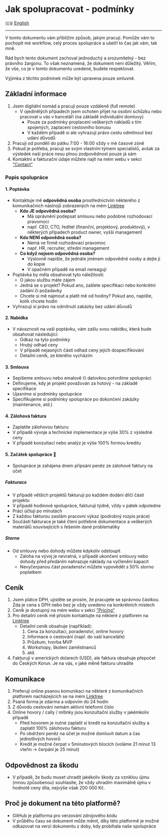 # Jak spolupracovat - podmínky

🇬🇧 [English](../en/WAY_OF_WORKING_TOGETHER.md)

---

V tomto dokumentu vám přiblížím způsob, jakým pracuji. Pomůže vám to pochopit mé workflow, celý proces spolupráce a ušetří to čas jak vám, tak mně.

Rád bych tento dokument zachoval jednoduchý a srozumitelný - bez právního žargonu. To však neznamená, že dokument není důležitý. Věřím, že vše, co je v tomto dokumentu uvedené, budete respektovat.

Výjimka z těchto podmínek může být upravena pouze smluvně.

## Základní informace

1. Jsem digitální nomád a pracuji pouze vzdáleně (full remote)
   - V ojedinělých případech jsem ochoten přijet na osobní schůzku nebo pracovat u vás v kanceláři (na základě individuální domluvy)
     - Pouze za podmínky proplacení veškerých nákladů s tím spojených, zaplacení cestovního bonusu
     - V každém případě si ale vyhrazuji právo cestu odmítnout bez udání důvodů
2. Pracuji od pondělí do pátku 7:00 - 16:00 vždy v mé časové zóně
3. Pokud je potřeba, pracuji se svým vlastním týmem specialistů, avšak za výsledek naší práce nesu plnou zodpovědnost pouze já sám
4. Kontaktní a fakturační údaje můžete najít na mém webu v sekci ["Contact"](https://stefanprokop.dev/#contact)

### Popis spolupráce

#### 1. Poptávka

- Kontaktuje mě **odpovědná osoba** prostřednictvím některého z komunikačních nástrojů zobrazených na mém [Linktree](https://linktr.ee/stefanprokopdev)
    - **Kdo JE odpovědná osoba?**
      - Má oprávnění podepsat smlouvu nebo podobné rozhodovací pravomoci
      - např. CEO, CTO, ředitel (finanční, projektový, produktový), v některých případech product owner, vyšší management
    - **Kdo NENÍ odpovědná osoba?**
      - Nemá ve firmě rozhodovací pravomoc
      - např. HR, recruiter, střední management
    - **Co když nejsem odpovědná osoba?**
      - Výslovně napište, že jednáte jménem odpovědné osoby a dejte ji do kopie
      - V opačném případě na email nereaguji
- Poptávka by měla obsahovat tyto náležitosti:
  - O jakou službu máte zájem
  - Jedná se o projekt? Pokud ano, zašlete specifikaci nebo konkrétní zadání či požadavky
  - Chcete si mě najmout a platit mě od hodiny? Pokud ano, napište, kolik chcete hodin
- Vyhrazuji si právo na odmítnutí zakázky bez udání důvodů

#### 2. Nabídka

- V návaznosti na vaši poptávku, vám zašlu svou nabídku, která bude obsahovat následující:
  - Odkaz na tyto podmínky
  - Hrubý odhad ceny
  - V případě nejasných částí odhad ceny jejich dospecifikování
  - Detailní ceník, ze kterého vycházím

#### 3. Smlouva

- Sepíšeme smlouvu nebo emalově či datovkou potvrdíme spolupráci
- Definujeme, kdy je projekt považován za hotový - na základě specifikace
- Ujasníme si podmínky spolupráce
- Specifikujeme si podmínky spolupráce po dokončení zakázky (maintenance, atd.)

#### 4. Zálohová faktura

- Zaplatíte zálohovou fakturu
- V případě vývoje a technické implementace je výše 30% z výsledné ceny
- V případě konzultací nebo analýz je výše 100% formou kreditu

#### 5. Začátek spolupráce :tada:

- Spolupráce je zahájena dnem připsání peněz ze zálohové faktury na účet

##### Fakturace

- V případě větších projektů fakturuji po každém dodání dílčí části projektu
- V případě hodinové spolupráce, fakturuji týdně, vždy v pátek odpoledne
- Práci účtuji po minutách
- Z každou fakturou zasílám pracovní výkaz (podrobný rozpis práce)
- Součástí fakturace je také čtení potřebné dokumentace a veškerých materiálů souvisejících s řešením dané problematiky

##### Storno

- Od smlouvy nebo dohody můžete kdykoliv odstoupit
  - Záloha na vývoj je nevratná, v případě ukončení smlouvy nebo dohody před předáním nahrazuje náklady na vyčlenění kapacit
  - Nevyčerpanou část poradenství můžete vypovědět s 50% storno poplatkem

## Ceník

1. Jsem plátce DPH, ujistěte se prosím, že pracujete se správnou částkou. Zda je cena s DPH nebo bez je vždy uvedeno na konkrétních místech
2. Ceník je dostupný na mém webu v sekci ["Pricing"](https://stefanprokop.dev/#pricing)
3. Pro detailní ceník mě přosím kontaktujte na některé z platforem na [Linktree](https://linktr.ee/stefanprokopdev)
   - Detailní ceník obsahuje (například):
     1. Cena za konzultaci, poradenství, online hovory
     2. Informace o cestování (např. do vaší kanceláře)
     3. Průzkum, tvorba MVP
     4. Workshopy, školení zaměstnanců
     5. atd.
4. Fakturuji v amerických dolarech (USD), ale faktura obsahuje přepočet do Českých Korun. Je na vás, v jaké měně fakturu uhradíte

## Komunikace

1. Preferuji online psanou komunikaci na některé z komunikačních platforem nacházejících se na mém [Linktree](https://linktr.ee/stefanprokopdev)
2. Psaná forma je zdarma a odpovím do 24 hodin
3. Z důvodu cestování nemám aktivní telefonní číslo
4. Online hovory / cally / mítinky jsou konzultační služby v jakémkoliv případě
   - Před hovorem je nutné zaplatit si kredit na konzultační služby a zaplatit 100% zálohovou fakturu
   - Po obdržení peněz na účet je možné domluvit datum a čas jednotlivých hovorů
   - Kredit je možné čerpat v 5minutových blocích (voláme 21 minut 13 vteřin -> čerpání je 25 minut)

## Odpovědnost za škodu

- V případě, že budu muset uhradit jakékoliv škody za vzniklou újmu (mnou způsobenou) souhlasíte, že vždy uhradím maximálně újmu v hodnotě ceny díla, nejvýše však 200 000 Kč.

## Proč je dokument na této platformě?

- GitHub je platforma pro verzování zdrojového kódu
- V průběhu času se dokument může měnit, díky této platformě je možné odkazovat na verzi dokumentu z doby, kdy probíhala naše spolupráce
